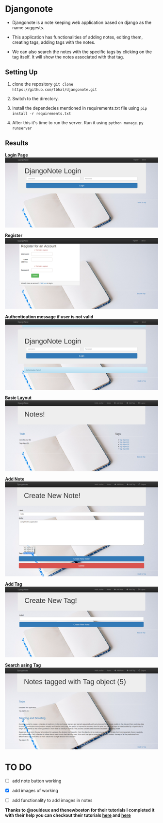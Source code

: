 # Djangonote

- Djangonote is a note keeping web application based on django as the name suggests.

- This application has functionalities of adding notes, editing them, creating tags, adding tags with the notes.

- We can also search the notes with the specific tags by clicking on the tag itself. It will show the notes associated with that tag.

## Setting Up

1. clone the repository `git clone https://github.com/tbhal/djangonote.git`

1. Switch to the directory.

1. Install the dependecies mentioned in requirements.txt file using `pip install -r requirements.txt`

1. After this it's time to run the server. Run it using `python manage.py runserver`

## Results

**Login Page**
![login](/images/login.png)

**Register**
![register](/images/register.png)

**Authentication message if user is not valid**
![authenticate](/images/authentication_message.png)

**Basic Layout**
![layout](images/base_layout.png)

**Add Note**
![addnote](/images/create_Note.png)

**Add Tag**
![addtag](/images/create_tag.png)

**Search using Tag**
![search](/images/search.png)

# TO DO
- [ ] add note button working
- [X] add images of working
- [ ] add functionality to add images in notes


**Thanks to @souldeux and thenewboston for their tutorials I completed it with their help you can checkout their tutorials [here](https://www.youtube.com/playlist?list=PL6gx4Cwl9DGBlmzzFcLgDhKTTfNLfX1IK) and [here](https://souldeux.com/blog/django-note-app-tutorial-part-1-layout-file-structure/)**

